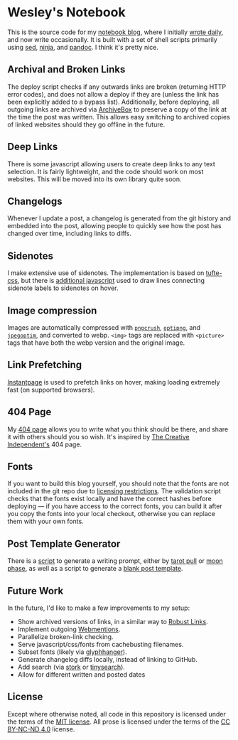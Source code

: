 # Wesley's Notebook

This is the source code for my [notebook blog](https://notebook.wesleyac.com/), where I initially [wrote daily](https://notebook.drmaciver.com/posts/2020-06-08-10:11.html), and now write occasionally. It is built with a set of shell scripts primarily using [sed](https://www.gnu.org/software/sed/manual/sed.html), [ninja](https://ninja-build.org/), and [pandoc](https://pandoc.org/). I think it's pretty nice.

## Archival and Broken Links

The deploy script checks if any outwards links are broken (returning HTTP error codes), and does not allow a deploy if they are (unless the link has been explicitly added to a bypass list). Additionally, before deploying, all outgoing links are archived via [ArchiveBox](https://archivebox.io) to preserve a copy of the link at the time the post was written. This allows easy switching to archived copies of linked websites should they go offline in the future.

## Deep Links

There is some javascript allowing users to create deep links to any text selection. It is fairly lightweight, and the code should work on most websites. This will be moved into its own library quite soon.

## Changelogs

Whenever I update a post, a changelog is generated from the git history and embedded into the post, allowing people to quickly see how the post has changed over time, including links to diffs.

## Sidenotes

I make extensive use of sidenotes. The implementation is based on [tufte-css](https://edwardtufte.github.io/tufte-css/), but there is [additional javascript](/parts/sideline.js) used to draw lines connecting sidenote labels to sidenotes on hover.

## Image compression

Images are automatically compressed with [`pngcrush`](https://pmt.sourceforge.io/pngcrush/), [`optipng`](http://optipng.sourceforge.net/), and [`jpegoptim`](https://github.com/tjko/jpegoptim), and converted to webp. `<img>` tags are replaced with `<picture>` tags that have both the webp version and the original image.

## Link Prefetching

[Instantpage](https://instant.page/) is used to prefetch links on hover, making loading extremely fast (on supported browsers).

## 404 Page

My [404 page](https://notebook.wesleyac.com/404) allows you to write what you think should be there, and share it with others should you so wish. It's inspired by [The Creative Independent's](https://thecreativeindependent.com/) 404 page.

## Fonts

If you want to build this blog yourself, you should note that the fonts are not included in the git repo due to [licensing restrictions](https://okaytype.com/info/eula). The validation script checks that the fonts exist locally and have the correct hashes before deploying — if you have access to the correct fonts, you can build it after you copy the fonts into your local checkout, otherwise you can replace them with your own fonts.

## Post Template Generator

There is a [script](/bin/author/prompt.sh) to generate a writing prompt, either by [tarot pull](https://notebook.wesleyac.com/hermit-magician/) or [moon phase](/bin/author/full-moon.sh), as well as a script to generate a [blank post template](/bin/author/blank.sh).

## Future Work

In the future, I'd like to make a few improvements to my setup:

* Show archived versions of links, in a similar way to [Robust Links](https://robustlinks.mementoweb.org/).
* Implement outgoing [Webmentions](https://webmention.net/).
* Parallelize broken-link checking.
* Serve javascript/css/fonts from cachebusting filenames.
* Subset fonts (likely via [glyphhanger](https://github.com/zachleat/glyphhanger)).
* Generate changelog diffs locally, instead of linking to GitHub.
* Add search (via [stork](https://stork-search.net/) or [tinysearch](https://endler.dev/2019/tinysearch/)).
* Allow for different written and posted dates

## License

Except where otherwise noted, all code in this repository is licensed under the terms of the [MIT license](https://mit-license.org/). All prose is licensed under the terms of the [CC BY-NC-ND 4.0](https://creativecommons.org/licenses/by-nc-nd/4.0/) license.

